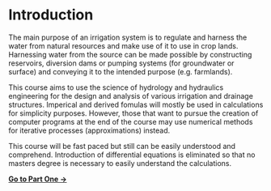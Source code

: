 # Introduction

The main purpose of an irrigation system is to regulate and harness the water from natural resources and make use of it to use in crop lands. Harnessing water from the source can be made possible by constructing reservoirs, diversion dams or pumping systems (for groundwater or surface) and conveying it to the intended purpose (e.g. farmlands).

This course aims to use the science of hydrology and hydraulics engineering for the design and analysis of various irrigation and drainage structures. Imperical and derived fomulas will mostly be used in calculations for simplicity purposes. However, those that want to pursue the creation of computer programs at the end of the course may use numerical methods for iterative processes (approximations) instead.

This course will be fast paced but still can be easily understood and comprehend. Introduction of differential equations is eliminated so that no masters degree is necessary to easily understand the calculations.

**[Go to Part One →](/part1/)**
